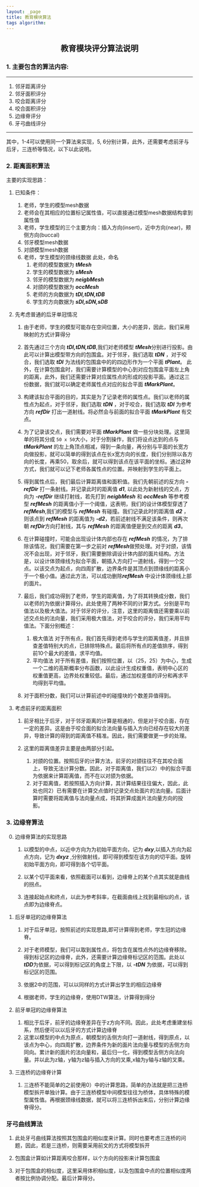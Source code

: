 ```yaml
---
layout: _page
title: 教育模块算法
tags algorithm:
---
```


## <center>教育模块评分算法说明

### 1. 主要包含的算法内容:

--------
1. 邻牙距离评分
2. 邻牙面积评分
3. 咬合距离评分
4. 咬合面积评分
5. 边缘脊评分
6. 牙弓曲线评分
-----

其中，1-4可以使用同一个算法来实现，5, 6分别计算，此外，还需要考虑前牙与后牙，三连桥等情况，以下以此说明。

### 2. 距离面积算法

主要的实现思路：

1. 已知条件：
    1. 老师，学生的模型mesh数据
    2. 老师会在其相应的位置标记属性值，可以直接通过模型mesh数据结构拿到属性值
    3. 老师，学生模型的三个主要方向：插入方向(insert)，近中方向(near)，颊侧方向(buccal)
    4. 邻牙模型mesh数据
    5. 对颌模型mesh数据
    6. 老师，学生模型的颈缘线数据
    此处，命名
        1. 老师的模型数据为 ***tMesh***
        2. 学生的模型数据为 ***sMesh***
        3. 邻牙的模型数据为 ***neigbMesh***
        4. 对颌的模型数据为 ***occMesh***
        5. 老师的方向数据为 ***tDI,tDN,tDB***
        5. 学生的方向数据为 ***sDI,sDN,sDB***

2. 先考虑普通的后牙单冠情况
    1. 由于老师，学生的模型可能存在空间位置，大小的差异，因此，我们采用映射的方式计算得分

    2. 首先通过三个方向 ***tDI,tDN,tDB***,我们对老师模型 ***tMesh***分别进行投影。由此可以计算出模型带方向的包围盒。对于邻牙，我们选取 ***tDN*** ，对于咬合，我们选取 ***tDI*** 为法线的包围盒中的的四边形作为一个平面 ***tPlant***。 此外，在计算包围盒时，我们需要计算模型的中心到对应包围盒平面左上角的距离，此外，我们还需要计算对应属性点的形成的投影平面。通过这三份数据，我们就可以确定老师属性点对应的拟合平面 ***tMarkPlant***。

    3. 构建该拟合平面的目的，其实是为了记录老师的属性点。我们以老师的属性点为起点，对于邻牙，我们选取 ***tDN*** ，对于咬合，我们选取 ***tDI*** 为参考方向 ***refDir*** 打出一道射线。将必然会与前面的拟合平面 ***tMarkPlant*** 有交点。

    4. 为了记录该交点，我们需要对平面 ***tMarkPlant*** 做一些分块处理。这里简单的将其分成 ``50 x 50``大小，对于分割操作，我们将设点达到的点与 ***tMarkPlant*** 的左上角顶点相减，得到一条向量，再分别与平面的长宽方向做投影，就可以简单的得到该点在长x宽方向的长度，我们分别除以各方向的长度，再乘50，取余后，就可以得到该点在该平面的坐标。通过这种方式，我们就可以记下老师各属性点的位置。并映射到学生的平面上。

    5. 得到属性点后，我们最后计算距离值和面积值。我们先朝前述的反方向 ***-refDir*** 打一条射线。并记录此时的距离值 ***d1***, 以此处为新射线的交点，方向为 ***-refDir*** 继续打射线，若先打到 ***neigbMesh*** 和 ***occMesh*** 等参考模型 ***refMesh*** 的距离值小于一个阈值，这表明，我们的设计体模型穿透了 ***refMesh***,我们的模型与 ***refMesh*** 有碰撞。我们记录此时的距离值 ***d2*** ，则该点到 ***refMesh*** 的距离值为 ***-d2***，若前述射线不满足该条件，则再次朝 ***refDir***方向打射线，其与 ***refMesh*** 的距离值便是到交点的距离 ***d3***。 
    
    6. 在计算碰撞时，可能会出现设计体内部也存在 ***refMesh*** 的情况，为了排除该情况，我们需要在第一步之前对 ***refMesh***做预处理。对于对颌，该情况不会出现，对于邻牙，我们需要删除调设计体内部的面片结构。方法是，以设计体颈缘线为拟合平面，朝插入方向打一道射线，得到一个交点。以该交点为起点，向四周扩散，边界条件是其顶点到颈缘线的距离小于一个极小值。通过此方法，可以成功删除***refMesh***  中设计体颈缘线上部的面片。

    7. 最后，我们成功得到了老师，学生的距离值，为了将其转换成分数，我们以老师的为依据计算得分。此处使用了两种不同的计算方式。分别是平均值法以及极大值法。对于邻牙的评分，注意，这里的距离值还需要乘以前述交点处的法向量，我们采用极大值法，对于咬合的评分，我们采用平均值法。下面分别概述：
        1. 极大值法
            对于所有点，我们首先得到老师与学生的距离值差，并且排查差值特别大的点，已排除特殊点。最后将所有点的差值排序，得到前10个最大的差值，求平均值。
        2. 平均值法
            对于所有差值，我们按照位置，以（25，25）为中心，生成一个二维的高斯概率分布函数，以此设计生成权重值，表明中心区的权重值更高，边界处权重较低。最后，通过加权差值的评分和再求平均得到平均值。
    8. 对于面积分数，我们可以计算前述中的碰撞块的个数差异值得到。


3. 考虑前牙的距离面积

    1. 前牙相比于后牙，对于邻牙距离的计算是相通的，但是对于咬合面，存在一定的差异。这是由于咬合面的拟合法向量与插入方向已经存在较大的差异，导致计算的得到的距离值不精准。因此，我们需要做更一步的处理。

    2. 这里的距离值差异主要是由两部分引起。
        1. 对颌的位置。按照后牙的计算方法，前牙的对颌往往不在其咬合面上，导致无法计算分数。因此，对于距离值，我们以2）中的拟合平面为依据来计算距离值，而不在以对颌为依据。
        2. 对于距离值，若按照插入方向计算，其计算结果往往偏大，因此，此处也同2）已有需要在计算交点值时记录交点处面片的法向量。后面计算时需要将距离值与法向量点成，将其折算成面片法向量方向的投影。

### 3. 边缘脊算法

0. 边缘脊算法的实现思路
    1. 以模型的中点，以近中方向为为初始平面方向，记为 ***dxy***,以插入方向为起点方向，记为 ***dxyz*** ,分别做射线，即可得到模型在该方向的切平面。旋转初始平面方向，即可得到各个切平面。

    2. 以某个切平面来看，依照截面可以看到，边缘脊上的某个点其实就是曲线的拐点。

    3. 连接起始点和终点，以此为参考斜率，在截面曲线上找到最相似的点，该点即为边缘脊点。

1. 后牙单冠的边缘脊算法
    1. 对于后牙单冠，按照前述的实现思路,即可计算得到老师，学生冠的边缘脊。

    2. 对于老师模型，我们可以取到属性点，将包含在属性点外的边缘脊移除。得到标记区的边缘脊，此外，还需要计算边缘脊标记区的范围。此处以 ***tDD***为依据，可以得到标记区的角度上下限，以 ***-tDN*** 为依据，可以得到标记区的范围。

    3. 依据2中的范围，可以以同样的方式计算出学生的相应边缘脊

    4. 根据老师，学生的边缘脊，使用DTW算法，计算得到得分

2. 前牙单冠的边缘脊算法
    1. 相比于后牙，前牙的边缘脊差异在于z方向不同。因此，此处考虑重建坐标系，然后便可以以后牙的方式计算边缘脊
    2. 这里以模型的中点为原点，朝模型的舌侧方向打一道射线，得到原点，以该点为中心，向四周扩散，边界条件为新的面片法向量与模型的舌侧方向同向。累计新的面片的法向量和，最后归一化，得到模型舌侧方向法向量。并以此为z轴，y轴为z轴与插入方向的叉乘,x轴为y轴与z轴的叉乘。

3. 三连桥的边缘脊计算
    1. 三连桥不能简单的之前使用0）中的计算思路，简单的办法就是把三连桥模型拆开单独计算。由于三连桥模型中间模型往往为桥体，具体特殊的模型属性值。再根据颈缘线数据，就可以将三连桥拆出来后，分别计算边缘脊得分。
    

### 牙弓曲线算法

1. 此处牙弓曲线算法按照其包围盒的相似度来计算。同时也要考虑三连桥的问题，因此，若是三连桥，则需要采用前文的方式将模型拆开

2. 包围盒计算如计算距离咬合那样，以个方向的投影来计算包围盒

3. 对于包围盒的相似度，这里采用体积相似度，以及包围盒中点的位置相似度两者按比例协调分配。最后计算得分。

